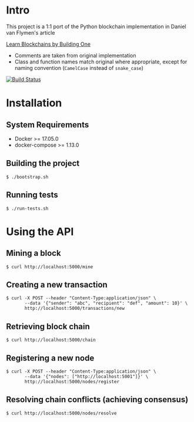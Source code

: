 # Intro

This project is a 1:1 port of the Python blockchain implementation in Daniel van Flymen's article

  [Learn Blockchains by Building One](https://hackernoon.com/learn-blockchains-by-building-one-117428612f46)

* Comments are taken from original implementation
* Class and function names match original where appropriate, except for naming convention (`CamelCase` instead of `snake_case`)

[![Build Status](https://travis-ci.org/bbiskup/blockchain-dvf.svg)](https://travis-ci.org/bbiskup/blockchain-dvf)

# Installation
## System Requirements

* Docker >= 17.05.0
* docker-compose >= 1.13.0

## Building the project

    $ ./bootstrap.sh

## Running tests

    $ ./run-tests.sh

# Using the API

## Mining a block

    $ curl http://localhost:5000/mine

## Creating a new transaction

    $ curl -X POST --header "Content-Type:application/json" \
           --data '{"sender": "abc", "recipient": "def", "amount": 10}' \
           http://localhost:5000/transactions/new

## Retrieving block chain

    $ curl http://localhost:5000/chain

## Registering a new node

    $ curl -X POST --header "Content-Type:application/json" \
           --data '{"nodes": ["http://localhost:5001"]}' \
           http://localhost:5000/nodes/register

## Resolving chain conflicts (achieving consensus)

    $ curl http://localhost:5000/nodes/resolve
